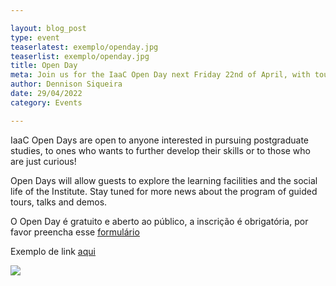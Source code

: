 ```yaml
---

layout: blog_post
type: event
teaserlatest: exemplo/openday.jpg
teaserlist: exemplo/openday.jpg
title: Open Day
meta: Join us for the IaaC Open Day next Friday 22nd of April, with tours, demos, conferences and much more.
author: Dennison Siqueira
date: 29/04/2022
category: Events

---
```





IaaC Open Days are open to anyone interested in pursuing postgraduate studies, to ones who wants to further develop their skills or to those who are just curious!
<br>

Open Days will allow guests to explore the learning facilities and the social life of the Institute. Stay tuned for more news about the program of guided tours, talks and demos.
<br>

O Open Day é gratuito e aberto ao público, a inscrição é obrigatória, por favor preencha esse <a target="_blank" href="http://ow.ly/ZwWWo"><u> formulário </u></a> 
<br>

Exemplo de link <a target="_blank" href="https://www.google.com"><u> aqui </u></a> 
<br>

<img src="{{site.baseurl}}{{ site.url }}/img/blog/exemplo/openday.jpg">

